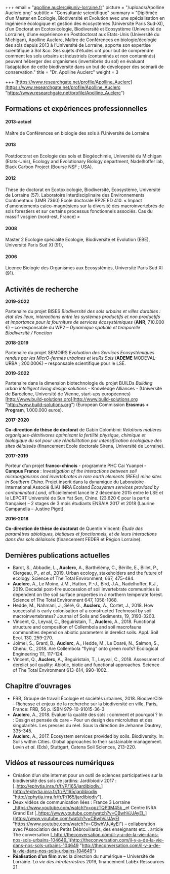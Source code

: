 +++
email = "apolline.auclerc@univ-lorraine.fr"
picture = "/uploads/Apolline Auclerc.png"
subtitle = "Consultante scientifique"
summary = "Diplômée d’un Master en Ecologie, Biodiversité et Evolution avec une spécialisation en Ingénierie écologique et gestion des écosystèmes (Université Paris Sud-XI), d’un Doctorat en Ecotoxicologie, Biodiversité et Ecosystème (Université de Lorraine), d’une expérience en Postdoctorat aux Etats-Unis (Université du Michigan), Apolline Auclerc, Maître de Conférences en biologie/écologie des sols depuis 2013 à l’Université de Lorraine, apporte son expertise scientifique à Sol &co. Ses sujets d’études ont pour but de comprendre comment les sols urbains et industriels (contaminés et non contaminés) peuvent héberger des organismes (invertébrés du sol) en évaluant l’adaptation de cette biodiversité dans un but de développer des scénarii de conservation."
title = "Dr. Apolline Auclerc"
weight = 3

+++
[https://www.researchgate.net/profile/Apolline_Auclerc](https://www.researchgate.net/profile/Apolline_Auclerc "https://www.researchgate.net/profile/Apolline_Auclerc")

## Formations et expériences professionnelles

#### 2013-actuel

Maître de Conférences en biologie des sols à l’Université de Lorraine

#### 2013

Postdoctorat en Ecologie des sols et Biogéochimie, Université du Michigan (Etats-Unis), Ecology and Evolutionary Biology department, Nadelhoffer lab, Black Carbon Project (Bourse NSF ; USA).

#### 2012

Thèse de doctorat en Ecotoxicologie, Biodiversité, Ecosystème, Université de Lorraine (57). Laboratoire Interdisciplinaire des Environnements Continentaux (UMR 7360) Ecole doctorale RP2E ED 410. « Impact d'amendements calco-magnésiens sur la diversité des macroinvertébrés de sols forestiers et sur certains processus fonctionnels associés. Cas du massif vosgien (nord-est, France) »

#### 2008

Master 2 Ecologie spécialité Ecologie, Biodiversité et Evolution (EBE), Université Paris Sud XI (91),

#### 2006

Licence Biologie des Organismes aux Ecosystèmes, Université Paris Sud XI (91).

## Activités de recherche

**2019-2022**

Partenaire du projet BISES _Biodiversité des sols urbains et villes durables : état des lieux, interactions entre les systèmes productifs et non productifs et importance pour la fourniture de services écosystémiques_ (**ANR**, 710.000 €) – co-responsable du WP2 – _Dynamique spatiale et temporelle Biodiversité / Fonction_

**2018-2019**

Partenaire du projet SEMOIRS _Evaluation des Services Ecosystémiques rendus par les MicrO-fermes urbaInes et leuRs Sols_ (**ADEME** MODEVAL-URBA ; 200.000€) – responsable scientifique pour le LSE.

**2019-2022**

Partenaire dans la dimension biotechnologie du projet BUILDs _Building urban intelligent living design solutions_ - Knowledge Alliances - (Université de Barcelone, Université de Vienne, start-ups européennes) [http://www.build-solutions.org](http://www.build-solutions.org "http://www.build-solutions.org") (European Commission **Erasmus + Program**, 1.000.000 euros).

**2017-2020** 

**Co-direction de thèse de doctorat** de Gabin Colombini: _Relations matières organiques-détritivores optimisant la fertilité physique, chimique et biologique du sol pour une réhabilitation par intensification écologique des sites délaissés_ (financement Ecole doctorale Sirena, Université de Lorraine).

**2017-2019**

Porteur d’un projet **franco-chinois** - programme PHC Cai Yuanpei - **Campus France** : _Investigation of the interactions between soil microorganisms and invertebrates in rare earth elements (REEs) mine sites in Southern China._ Projet inscrit dans la dynamique du Laboratoire International Associé (LIA) INRA Ecoland _Ecosystem services provided by contaminated Land_, officiellement lancé le 2 décembre 2015 entre le LSE et le LEPCRT Université de Sun Yat Sen, Chine. (23.620 € pour la partie française) – 2 stages de 3 mois étudiants ENSAIA 2017 et 2018 (Laurine Campanella – Justine Pigot)

**2016-2018**

**Co-direction de thèse de doctorat** de Quentin Vincent: _Étude des paramètres abiotiques, biotiques et fonctionnels, et de leurs interactions dans des sols délaissés_ (financement FEDER et Région Lorraine).

## Dernières publications actuelles

* Barot, S., Abbadie, L., **Auclerc**, A., Barthélémy, C., Bérille, E., Billet, P., Clergeau, P., _et al_., 2019. Urban ecology, stakeholders and the future of ecology. Science of The Total Environment, 667, 475-484.
* **Auclerc**, A., Le Moine, J.M., Hatton, P.-J., Bird, J.A., Nadelhoffer, K.J., 2019. Decadal post-fire succession of soil invertebrate communities is dependent on the soil surface properties in a northern temperate forest. Science of The Total Environment 647, 1058-1068.
* Hedde, M., Nahmani, J., Séré, G., **Auclerc,** A., Cortet, J., 2018. How successful is early colonisation of a constructed Technosol by soil macroinvertebrates? Journal of Soils and Sediments, 19, 3193-3203.
* Vincent, Q., Leyval, C., Beguiristain, T., **Auclerc**, A., 2018. Functional structure and composition of Collembola and soil macrofauna communities depend on abiotic parameters in derelict soils. Appl. Soil Ecol. 130, 259-270.
* Joimel, S., Grard, B., **Auclerc**, A., Hedde, M., Le Doaré, N., Salmon, S., Chenu, C., 2018. Are Collembola “flying” onto green roofs? Ecological Engineering 111, 117-124.
* Vincent, Q., **Auclerc**, A., Beguiristain, T., Leyval, C., 2018. Assessment of derelict soil quality: Abiotic, biotic and functional approaches. Science of The Total Environment 613-614, 990–1002.

## Chapitre d’ouvrages

* FRB, Groupe de travail Écologie et sociétés urbaines, 2018. BiodiverCité - Richesse et enjeux de la recherche sur la biodiversité en ville. Paris, France: FRB, 56 p. ISBN 979-10-91015-36-3
* **Auclerc**, A., 2018. Evaluer la qualité des sols : comment et pourquoi ? In : Design et pensée du care – Pour un design des microluttes et des singularités. Les presses du réel. Sous la direction de Jehanne Dautrey, 335-345.
* **Auclerc**, A., 2017. Ecosystem services provided by soils. Biodiversity. In: Soils within Cities. Global approaches to their sustainable management. Levin _et al_. (Eds), Stuttgart, Catena Soil Sciences, 213-220.

## Vidéos et ressources numériques

* Création d’un site internet pour un outil de sciences participatives sur la biodiversité des sols de jardins: Jardibiodiv 2017 : [_http://ephytia.inra.fr/fr/P/165/jardibiodiv_](http://ephytia.inra.fr/fr/P/165/jardibiodiv "http://ephytia.inra.fr/fr/P/165/jardibiodiv").
* Deux vidéos de communication liées : France 3 Lorraine [_https://www.youtube.com/watch?v=opzTQP3M45k _](https://www.youtube.com/watch?v=opzTQP3M45k "https://www.youtube.com/watch?v=opzTQP3M45k")et Centre INRA Grand Est [_https://www.youtube.com/watch?v=CBwhVJJAyEI_](https://www.youtube.com/watch?v=CBwhVJJAyEI "https://www.youtube.com/watch?v=CBwhVJJAyEI") – collaboration avec l’Association des Petits Débrouillards, des enseignants etc… article The conversation [_http://theconversation.com/il-y-a-de-la-vie-dans-nos-sols-urbains-104649_](http://theconversation.com/il-y-a-de-la-vie-dans-nos-sols-urbains-104649 "http://theconversation.com/il-y-a-de-la-vie-dans-nos-sols-urbains-104649")
* **Réalisation d’un film** avec la direction du numérique – Université de Lorraine. _La vie des intraterrestres_ 2019, financement LabEx Ressources 21.